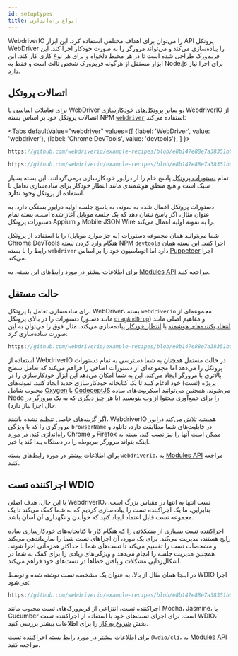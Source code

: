 ```yaml
---
id: setuptypes
title: انواع راه‌اندازی
---
```


WebdriverIO را می‌توان برای اهداف مختلفی استفاده کرد. این ابزار API پروتکل WebDriver را پیاده‌سازی می‌کند و می‌تواند مرورگر را به صورت خودکار اجرا کند. این فریم‌ورک طراحی شده است تا در هر محیط دلخواه و برای هر نوع کاری کار کند. این ابزار مستقل از هرگونه فریم‌ورک شخص ثالث است و فقط به Node.js برای اجرا نیاز دارد.

## اتصالات پروتکل

برای تعاملات اساسی با WebDriver و سایر پروتکل‌های خودکارسازی، WebdriverIO از اتصالات پروتکل خود بر اساس بسته NPM [`webdriver`](https://www.npmjs.com/package/webdriver) استفاده می‌کند:

<Tabs
  defaultValue="webdriver"
  values={[
    {label: 'WebDriver', value: 'webdriver'},
    {label: 'Chrome DevTools', value: 'devtools'},
  ]
}>
<TabItem value="webdriver">

```js reference useHTTPS
https://github.com/webdriverio/example-recipes/blob/e8b147e88e7a38351b0918b4f7efbd9ae292201d/setup/webdriver.js#L5-L20
```

</TabItem>
<TabItem value="devtools">

```js reference useHTTPS
https://github.com/webdriverio/example-recipes/blob/e8b147e88e7a38351b0918b4f7efbd9ae292201d/setup/devtools.js#L2-L17
```

</TabItem>
</Tabs>

تمام [دستورات پروتکل](api/webdriver) پاسخ خام را از درایور خودکارسازی برمی‌گردانند. این بسته بسیار سبک است و هیچ منطق هوشمندی مانند انتظار خودکار برای ساده‌سازی تعامل با استفاده از پروتکل وجود __ندارد__.

دستورات پروتکل اعمال شده به نمونه، به پاسخ جلسه اولیه درایور بستگی دارد. به عنوان مثال، اگر پاسخ نشان دهد که یک جلسه موبایل آغاز شده است، بسته تمام دستورات پروتکل Appium و Mobile JSON Wire را به نمونه اولیه اعمال می‌کند.

شما می‌توانید همان مجموعه دستورات (به جز موارد موبایل) را با استفاده از پروتکل Chrome DevTools هنگام وارد کردن بسته NPM [`devtools`](https://www.npmjs.com/package/devtools) اجرا کنید. این بسته همان رابط را با بسته `webdriver` دارد اما اتوماسیون خود را بر اساس [Puppeteer](https://pptr.dev/) اجرا می‌کند.

برای اطلاعات بیشتر در مورد رابط‌های این بسته، به [Modules API](/docs/api/modules) مراجعه کنید.

## حالت مستقل

برای ساده‌سازی تعامل با پروتکل WebDriver، بسته `webdriverio` مجموعه‌ای از دستورات را در بالای پروتکل (مانند دستور [`dragAndDrop`](api/element/dragAndDrop)) و مفاهیم اصلی مانند [انتخاب‌کننده‌های هوشمند](selectors) یا [انتظار خودکار](autowait) پیاده‌سازی می‌کند. مثال فوق را می‌توان به این صورت ساده‌سازی کرد:

```js reference useHTTPS
https://github.com/webdriverio/example-recipes/blob/e8b147e88e7a38351b0918b4f7efbd9ae292201d/setup/standalone.js#L2-L19
```

استفاده از WebdriverIO در حالت مستقل همچنان به شما دسترسی به تمام دستورات پروتکل را می‌دهد اما مجموعه‌ای از دستورات اضافی را فراهم می‌کند که تعامل سطح بالاتری با مرورگر ایجاد می‌کند. این به شما امکان می‌دهد این ابزار خودکارسازی را در پروژه (تست) خود ادغام کنید تا یک کتابخانه خودکارسازی جدید ایجاد کنید. نمونه‌های محبوب شامل [Oxygen](https://github.com/oxygenhq/oxygen) یا [CodeceptJS](http://codecept.io) می‌شوند. همچنین می‌توانید اسکریپت‌های ساده Node را برای جمع‌آوری محتوا از وب بنویسید (یا هر چیز دیگری که به یک مرورگر در حال اجرا نیاز دارد).

اگر گزینه‌های خاصی تنظیم نشده باشند، WebdriverIO همیشه تلاش می‌کند درایور مرورگری را که با ویژگی `browserName` در قابلیت‌های شما مطابقت دارد، دانلود و راه‌اندازی کند. در مورد Chrome و Firefox ممکن است آنها را نیز نصب کند، بسته به اینکه بتواند مرورگر مربوطه را در دستگاه پیدا کند یا خیر.

برای اطلاعات بیشتر در مورد رابط‌های بسته `webdriverio`، به [Modules API](/docs/api/modules) مراجعه کنید.

## اجراکننده تست WDIO

با این حال، هدف اصلی WebdriverIO، تست انتها به انتها در مقیاس بزرگ است. بنابراین، ما یک اجراکننده تست را پیاده‌سازی کردیم که به شما کمک می‌کند تا یک مجموعه تست قابل اعتماد ایجاد کنید که خواندن و نگهداری آن آسان باشد.

اجراکننده تست بسیاری از مشکلاتی را که هنگام کار با کتابخانه‌های خودکارسازی ساده رایج هستند، مدیریت می‌کند. برای یک مورد، آن اجراهای تست شما را سازماندهی می‌کند و مشخصات تست را تقسیم می‌کند تا تست‌های شما با حداکثر همزمانی اجرا شوند. همچنین مدیریت جلسه را انجام می‌دهد و ویژگی‌های زیادی را برای کمک به شما در اشکال‌زدایی مشکلات و یافتن خطاها در تست‌های خود فراهم می‌کند.

در اینجا همان مثال از بالا، به عنوان یک مشخصه تست نوشته شده و توسط WDIO اجرا می‌شود:

```js reference useHTTPS
https://github.com/webdriverio/example-recipes/blob/e8b147e88e7a38351b0918b4f7efbd9ae292201d/setup/testrunner.js
```

اجراکننده تست، انتزاعی از فریم‌ورک‌های تست محبوب مانند Mocha، Jasmine، یا Cucumber است. برای اجرای تست‌های خود با استفاده از اجراکننده تست WDIO، بخش [شروع به کار](gettingstarted) را برای اطلاعات بیشتر بررسی کنید.

برای اطلاعات بیشتر در مورد رابط بسته اجراکننده تست `@wdio/cli`، به [Modules API](/docs/api/modules) مراجعه کنید.